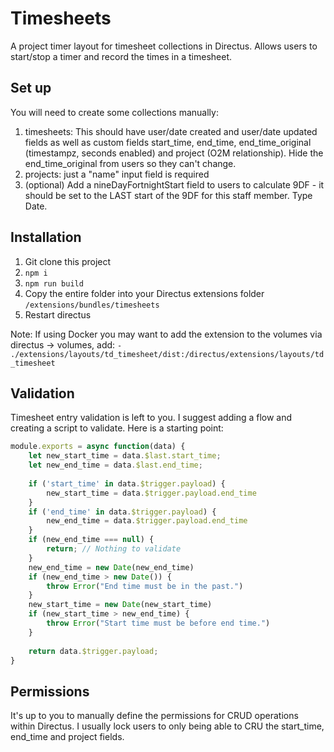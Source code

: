 # Timesheets

A project timer layout for timesheet collections in Directus.
Allows users to start/stop a timer and record the times in a timesheet.

## Set up

You will need to create some collections manually:

1. timesheets: This should have user/date created and user/date updated fields as well as custom fields start_time, end_time, end_time_original (timestampz, seconds enabled) and project (O2M relationship). Hide the end_time_original from users so they can't change.
2. projects: just a "name" input field is required
3. (optional) Add a nineDayFortnightStart field to users to calculate 9DF - it should be set to the LAST start of the 9DF for this staff member. Type Date.

## Installation

1. Git clone this project
2. `npm i`
3. `npm run build`
4. Copy the entire folder into your Directus extensions folder `/extensions/bundles/timesheets`
5. Restart directus

Note: If using Docker you may want to add the extension to the volumes via directus -> volumes, add: `- ./extensions/layouts/td_timesheet/dist:/directus/extensions/layouts/td_timesheet`

## Validation

Timesheet entry validation is left to you. I suggest adding a flow and creating a script to validate. Here is a starting point:

```ts
module.exports = async function(data) {
	let new_start_time = data.$last.start_time;
    let new_end_time = data.$last.end_time;
    
    if ('start_time' in data.$trigger.payload) {
     	new_start_time = data.$trigger.payload.end_time
    }
    if ('end_time' in data.$trigger.payload) {
     	new_end_time = data.$trigger.payload.end_time
    }
    if (new_end_time === null) {
     	return; // Nothing to validate   
    }
    new_end_time = new Date(new_end_time)
    if (new_end_time > new Date()) {
     	throw Error("End time must be in the past.")   
    }
    new_start_time = new Date(new_start_time)
    if (new_start_time > new_end_time) {
        throw Error("Start time must be before end time.")
    }
    
	return data.$trigger.payload;
}
```

## Permissions

It's up to you to manually define the permissions for CRUD operations within Directus. I usually lock users to only being able to CRU the start_time, end_time and project fields.